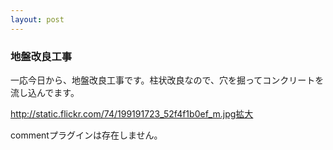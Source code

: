 ```yaml
---
layout: post
---
```

<h3>地盤改良工事</h3>
<p>一応今日から、地盤改良工事です。柱状改良なので、穴を掘ってコンクリートを流し込んでます。</p>
<p><a href="http://static.flickr.com/74/199191723_52f4f1b0ef_m.jpg">http://static.flickr.com/74/199191723_52f4f1b0ef_m.jpg</a><a href="http://flickr.com/photos/yoshimov/199191723/">拡大</a></p>
<p><span class="error">commentプラグインは存在しません。</span> </p>
